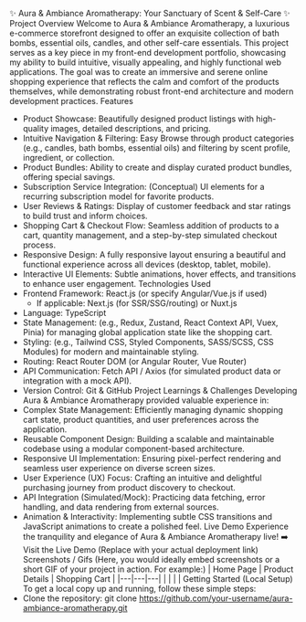 ✨ Aura & Ambiance Aromatherapy: Your Sanctuary of Scent & Self-Care ✨
Project Overview
Welcome to Aura & Ambiance Aromatherapy, a luxurious e-commerce storefront designed to offer an exquisite collection of bath bombs, essential oils, candles, and other self-care essentials. This project serves as a key piece in my front-end development portfolio, showcasing my ability to build intuitive, visually appealing, and highly functional web applications.
The goal was to create an immersive and serene online shopping experience that reflects the calm and comfort of the products themselves, while demonstrating robust front-end architecture and modern development practices.
Features
 * Product Showcase: Beautifully designed product listings with high-quality images, detailed descriptions, and pricing.
 * Intuitive Navigation & Filtering: Easy Browse through product categories (e.g., candles, bath bombs, essential oils) and filtering by scent profile, ingredient, or collection.
 * Product Bundles: Ability to create and display curated product bundles, offering special savings.
 * Subscription Service Integration: (Conceptual) UI elements for a recurring subscription model for favorite products.
 * User Reviews & Ratings: Display of customer feedback and star ratings to build trust and inform choices.
 * Shopping Cart & Checkout Flow: Seamless addition of products to a cart, quantity management, and a step-by-step simulated checkout process.
 * Responsive Design: A fully responsive layout ensuring a beautiful and functional experience across all devices (desktop, tablet, mobile).
 * Interactive UI Elements: Subtle animations, hover effects, and transitions to enhance user engagement.
Technologies Used
 * Frontend Framework: React.js (or specify Angular/Vue.js if used)
   * If applicable: Next.js (for SSR/SSG/routing) or Nuxt.js
 * Language: TypeScript
 * State Management: (e.g., Redux, Zustand, React Context API, Vuex, Pinia) for managing global application state like the shopping cart.
 * Styling: (e.g., Tailwind CSS, Styled Components, SASS/SCSS, CSS Modules) for modern and maintainable styling.
 * Routing: React Router DOM (or Angular Router, Vue Router)
 * API Communication: Fetch API / Axios (for simulated product data or integration with a mock API).
 * Version Control: Git & GitHub
Project Learnings & Challenges
Developing Aura & Ambiance Aromatherapy provided valuable experience in:
 * Complex State Management: Efficiently managing dynamic shopping cart state, product quantities, and user preferences across the application.
 * Reusable Component Design: Building a scalable and maintainable codebase using a modular component-based architecture.
 * Responsive UI Implementation: Ensuring pixel-perfect rendering and seamless user experience on diverse screen sizes.
 * User Experience (UX) Focus: Crafting an intuitive and delightful purchasing journey from product discovery to checkout.
 * API Integration (Simulated/Mock): Practicing data fetching, error handling, and data rendering from external sources.
 * Animation & Interactivity: Implementing subtle CSS transitions and JavaScript animations to create a polished feel.
Live Demo
Experience the tranquility and elegance of Aura & Ambiance Aromatherapy live!
➡️ Visit the Live Demo (Replace with your actual deployment link)
Screenshots / Gifs
(Here, you would ideally embed screenshots or a short GIF of your project in action. For example:)
| Home Page | Product Details | Shopping Cart |
|---|---|---|
|  |  |  |
Getting Started (Local Setup)
To get a local copy up and running, follow these simple steps:
 * Clone the repository:
   git clone https://github.com/your-username/aura-ambiance-aromatherapy.git
